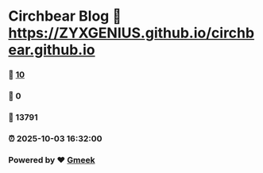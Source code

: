 # Circhbear Blog :link: https://ZYXGENIUS.github.io/circhbear.github.io 
### :page_facing_up: [10](https://ZYXGENIUS.github.io/circhbear.github.io/tag.html) 
### :speech_balloon: 0 
### :hibiscus: 13791 
### :alarm_clock: 2025-10-03 16:32:00 
### Powered by :heart: [Gmeek](https://github.com/Meekdai/Gmeek)
